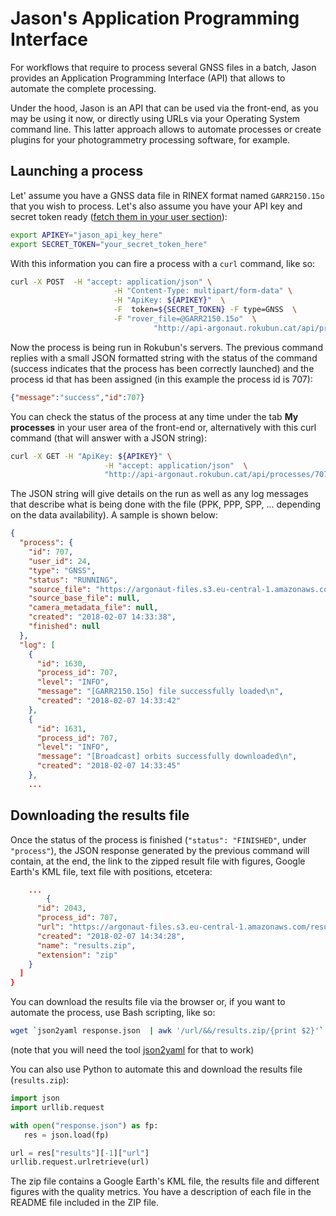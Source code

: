 # Jason's Application Programming Interface

For workflows that require to process several GNSS files in a batch, Jason
provides an Application Programming Interface (API) that allows to automate
the complete processing.

Under the hood, Jason is an API that can be used via the front-end, as you may
be using it now, or directly using URLs via your Operating System command line.
This latter approach allows to automate processes or create plugins for your
photogrammetry processing software, for example.

## Launching a process

Let' assume you have a GNSS data file in RINEX format named `GARR2150.15o` that
you wish to process. Let's also assume you have your API key and secret token
ready ([fetch them in your user section](../user#how-to-obtain-your-api-key)):

```bash
export APIKEY="jason_api_key_here"
export SECRET_TOKEN="your_secret_token_here"
```

With this information you can fire a process with a `curl` command, like so:

```bash
curl -X POST  -H "accept: application/json" \
                       -H "Content-Type: multipart/form-data" \
                       -H "ApiKey: ${APIKEY}"  \
                       -F  token=${SECRET_TOKEN} -F type=GNSS  \
                       -F "rover_file=@GARR2150.15o"  \
                                "http://api-argonaut.rokubun.cat/api/processes/"
```

Now the process is being run in Rokubun's servers. The previous command replies
with a small JSON formatted string with the status of the command (success
indicates that the process has been correctly launched) and the process id that
has been assigned (in this example the process id is 707):

```json
{"message":"success","id":707} 
```

You can check the status of the process at any time under the tab **My processes**
in your user area of the front-end or, alternatively with this curl command
(that will answer with a JSON string):

```bash
curl -X GET -H "ApiKey: ${APIKEY}" \
                     -H "accept: application/json"  \
                     "http://api-argonaut.rokubun.cat/api/processes/707?token=${SECRET_TOKEN}"
```

The JSON string will give details on the run as well as any log messages that
describe what is being done with the file (PPK, PPP, SPP, ... depending on the
data availability). A sample is shown below:

```json
{
  "process": {
    "id": 707,
    "user_id": 24,
    "type": "GNSS",
    "status": "RUNNING",
    "source_file": "https://argonaut-files.s3.eu-central-1.amazonaws.com/source_files/258ab2a88691ad7cb47d91a832e13aa8/GARR2150.15o",
    "source_base_file": null,
    "camera_metadata_file": null,
    "created": "2018-02-07 14:33:38",
    "finished": null
  },
  "log": [
    {
      "id": 1630,
      "process_id": 707,
      "level": "INFO",
      "message": "[GARR2150.15o] file successfully loaded\n",
      "created": "2018-02-07 14:33:42"
    },
    {
      "id": 1631,
      "process_id": 707,
      "level": "INFO",
      "message": "[Broadcast] orbits successfully downloaded\n",
      "created": "2018-02-07 14:33:45"
    },
    ...  
```

## Downloading the results file

Once the status of the process is finished (`"status": "FINISHED"`, under
`"process"`), the JSON response generated by the previous command will contain,
at the end, the link to the zipped result file with figures, Google Earth's KML
file, text file with positions, etcetera:

```json
    ...
        {
      "id": 2043,
      "process_id": 707,
      "url": "https://argonaut-files.s3.eu-central-1.amazonaws.com/results/1589edb715ebbe117bbdefe5e44192e2/results.zip",
      "created": "2018-02-07 14:34:28",
      "name": "results.zip",
      "extension": "zip"
    }
  ]
}
```

You can download the results file via the browser or, if you want to automate 
the process, use Bash scripting, like so:

```bash
wget `json2yaml response.json  | awk '/url/&&/results.zip/{print $2}'`
```

(note that you will need the tool [json2yaml](https://www.npmjs.com/package/json2yaml)
for that to work)

You can also use Python to automate this and download the results file (`results.zip`):

```python
import json
import urllib.request

with open("response.json") as fp:
   res = json.load(fp)

url = res["results"][-1]["url"]
urllib.request.urlretrieve(url)
```

The zip file contains a Google Earth's KML file, the results file and different
figures with the quality metrics. You have a description of each file in the
README file included in the ZIP file.
